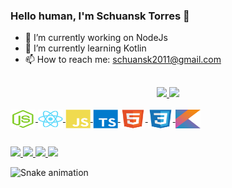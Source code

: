 ### Hello human, I'm Schuansk Torres 🖖

- 🔭 I’m currently working on NodeJs
- 🌱 I’m currently learning Kotlin
- 📫 How to reach me: schuansk2011@gmail.com

##

<div align="center">
  <a href="https://github.com/schuansk">
  <img height="180em" src="https://github-readme-stats.vercel.app/api?username=schuansk&show_icons=true&theme=nightowl&include_all_commits=true&count_private=true"/>
  <img height="180em" src="https://github-readme-stats.vercel.app/api/top-langs/?username=schuansk&layout=compact&langs_count=7&theme=nightowl"/>
</div>
 
<div style="display: inline_block"><br>
  <img align="center" alt="Schuansk-NodeJs" height="30" width="40" src="https://github.com/devicons/devicon/blob/master/icons/nodejs/nodejs-original.svg">
  <img align="center" alt="Schuansk-React" height="30" width="40" src="https://raw.githubusercontent.com/devicons/devicon/master/icons/react/react-original.svg">
  <img align="center" alt="Schuansk-Js" height="30" width="40" src="https://raw.githubusercontent.com/devicons/devicon/master/icons/javascript/javascript-plain.svg">
  <img align="center" alt="Schuansk-Ts" height="30" width="40" src="https://raw.githubusercontent.com/devicons/devicon/master/icons/typescript/typescript-plain.svg">
  <img align="center" alt="Schuansk-HTML" height="30" width="40" src="https://raw.githubusercontent.com/devicons/devicon/master/icons/html5/html5-original.svg">
  <img align="center" alt="Schuansk-CSS" height="30" width="40" src="https://raw.githubusercontent.com/devicons/devicon/master/icons/css3/css3-original.svg">
  <img align="center" alt="Schuansk-Kotlin" height="30" width="40" src="https://github.com/devicons/devicon/blob/master/icons/kotlin/kotlin-original.svg">
</div>
  
##
  
<div>
  <a href="https://api.whatsapp.com/send?phone=5512981706988&text=Oi%20do%20Github%2C%20tudo%20bom%3F" target="_blank">
    <img src="https://img.shields.io/badge/WhatsApp-25D366?style=for-the-badge&logo=whatsapp&logoColor=white" target="_blank">
  </a>
  <a href="https://t.me/schuansk" target="_blank">
    <img src="https://img.shields.io/badge/Telegram-2CA5E0?style=for-the-badge&logo=telegram&logoColor=white" target="_blank">
  </a>
  <a href="https://www.linkedin.com/in/schuansk" target="_blank">
    <img src="https://img.shields.io/badge/-LinkedIn-%230077B5?style=for-the-badge&logo=linkedin&logoColor=white" target="_blank">
  </a> 
  <a href="https://instagram.com/schuansk" target="_blank">
      <img src="https://img.shields.io/badge/-Instagram-%23E4405F?style=for-the-badge&logo=instagram&logoColor=white" target="_blank">
  </a>
  
  ![Snake animation](https://github.com/schuansk/schuansk/blob/output/github-contribution-grid-snake.svg)
</div>
